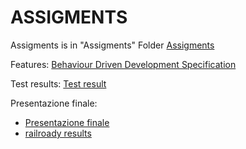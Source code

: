# ASSIGMENTS

Assigments is in "Assigments" Folder [Assigments](Assigments)

Features: [Behaviour Driven Development Specification](features)

Test results: [Test result](Assigments/testResult.txt)

Presentazione finale:
 - [Presentazione finale](Assigments/Presentation.odp)
 - [railroady results](Assigments/ER_railroady)
